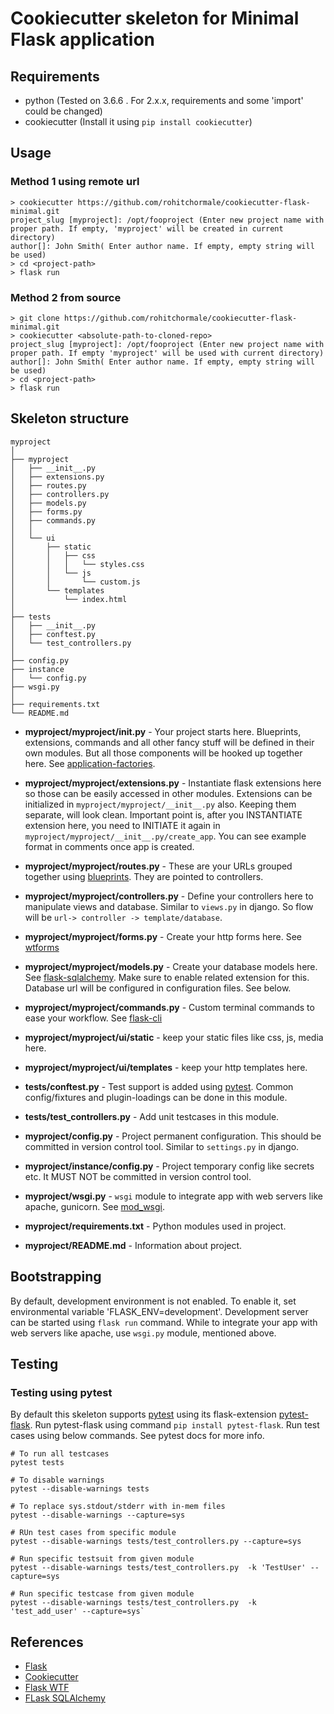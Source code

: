 # Cookiecutter skeleton for Minimal Flask application


## Requirements

- python (Tested on 3.6.6 . For 2.x.x, requirements and some 'import' could be changed)
- cookiecutter (Install it using `pip install cookiecutter`)


## Usage

### Method 1 using remote url

    > cookiecutter https://github.com/rohitchormale/cookiecutter-flask-minimal.git
    project_slug [myproject]: /opt/fooproject (Enter new project name with proper path. If empty, 'myproject' will be created in current directory)
    author[]: John Smith( Enter author name. If empty, empty string will be used)
    > cd <project-path>
    > flask run


### Method 2 from source

    > git clone https://github.com/rohitchormale/cookiecutter-flask-minimal.git
    > cookiecutter <absolute-path-to-cloned-repo>
    project_slug [myproject]: /opt/fooproject (Enter new project name with proper path. If empty 'myproject' will be used with current directory)
    author[]: John Smith( Enter author name. If empty, empty string will be used)
    > cd <project-path>
    > flask run


## Skeleton structure


    myproject
    │
    ├── myproject
    │   ├── __init__.py
    │   ├── extensions.py
    │   ├── routes.py
    │   ├── controllers.py
    │   ├── models.py
    │   ├── forms.py
    │   ├── commands.py
    │   │
    │   └── ui
    │       ├── static
    │       │   ├── css
    │       │   │   └── styles.css
    │       │   └── js
    │       │       └── custom.js
    │       └── templates
    │           └── index.html
    │
    ├── tests
    │   ├── __init__.py
    │   ├── conftest.py
    │   └── test_controllers.py
    │
    ├── config.py
    ├── instance
    │   └── config.py
    ├── wsgi.py
    │
    ├── requirements.txt
    └── README.md



* **myproject/myproject/__init__.py** - Your project starts here. Blueprints, extensions, commands and all other fancy stuff
will be defined in their own modules. But all those components will be hooked up together here. 
See [application-factories](http://flask.pocoo.org/docs/1.0/patterns/appfactories/).
* **myproject/myproject/extensions.py** - Instantiate flask extensions here so those can be easily accessed in other modules.
Extensions can be initialized in `myproject/myproject/__init__.py` also. Keeping them separate, will look clean. Important point is,
after you INSTANTIATE extension here, you need to INITIATE it again in `myproject/myproject/__init__.py/create_app`. 
You can see example format in comments once app is created.

* **myproject/myproject/routes.py** - These are your URLs grouped together using [blueprints](http://flask.pocoo.org/docs/1.0/blueprints/).
They are pointed to controllers.
* **myproject/myproject/controllers.py** - Define your controllers here to manipulate views and database. Similar to `views.py` in django.
So flow will be `url-> controller -> template/database`.
* **myproject/myproject/forms.py** - Create your http forms here. See [wtforms](http://flask.pocoo.org/docs/1.0/patterns/wtforms/) 
* **myproject/myproject/models.py** - Create your database models here. See [flask-sqlalchemy](https://flask-sqlalchemy.palletsprojects.com/en/2.x/quickstart/).
Make sure to enable related extension for this. Database url will be configured in configuration files. See below.
* **myproject/myproject/commands.py** - Custom terminal commands to ease your workflow. See [flask-cli](http://flask.pocoo.org/docs/1.0/cli/)

* **myproject/myproject/ui/static** - keep your static files like css, js, media here.
* **myproject/myproject/ui/templates** - keep your http templates here.

* **tests/conftest.py** - Test support is added using [pytest](https://docs.pytest.org/en/latest/). Common config/fixtures and plugin-loadings can be done in this module.
* **tests/test_controllers.py** - Add unit testcases in this module. 

* **myproject/config.py** - Project permanent configuration. This should be committed in version control tool. Similar to `settings.py` in django.
* **myproject/instance/config.py** - Project temporary config like secrets etc. It MUST NOT be committed in version control tool. 
* **myproject/wsgi.py** - `wsgi` module to integrate app with web servers like apache, gunicorn. See [mod_wsgi](http://flask.pocoo.org/docs/1.0/deploying/mod_wsgi/).

* **myproject/requirements.txt** - Python modules used in project.
* **myproject/README.md** - Information about project.


## Bootstrapping

By default, development environment is not enabled. To enable it, set environmental variable 'FLASK_ENV=development'.
Development server can be started using `flask run` command. While to integrate your app with web servers like apache,
use `wsgi.py` module, mentioned above.


## Testing


### Testing using pytest

By default this skeleton supports [pytest](https://docs.pytest.org/en/latest/) using its flask-extension [pytest-flask](http://pytest-flask.readthedocs.org/en/latest/).
Run pytest-flask using command `pip install pytest-flask`.  Run test cases using below commands. See pytest docs for more info.


    # To run all testcases
    pytest tests
    
    # To disable warnings
    pytest --disable-warnings tests
    
    # To replace sys.stdout/stderr with in-mem files 
    pytest --disable-warnings --capture=sys
    
    # RUn test cases from specific module
    pytest --disable-warnings tests/test_controllers.py --capture=sys
    
    # Run specific testsuit from given module
    pytest --disable-warnings tests/test_controllers.py  -k 'TestUser' --capture=sys
    
    # Run specific testcase from given module
    pytest --disable-warnings tests/test_controllers.py  -k 'test_add_user' --capture=sys`



## References

- [Flask](http://flask.pocoo.org)
- [Cookiecutter](https://cookiecutter.readthedocs.io/en/latest/)
- [Flask WTF](https://flask-wtf.readthedocs.io/en/stable/)
- [FLask SQLAlchemy](http://flask-sqlalchemy.pocoo.org/)

